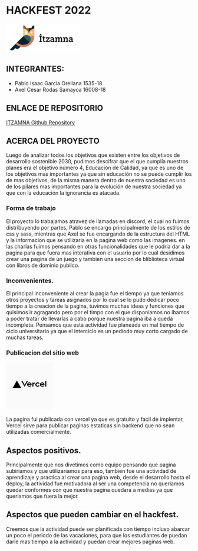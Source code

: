 # HACKFEST 2022

![Logo Image](./images/LogoSample_ByTailorBrands%20(5).png)

## INTEGRANTES: 
- Pablo Isaac Garcia Orellana   1535-18
- Axel Cesar Rodas Samayoa      16008-18

## ENLACE DE REPOSITORIO

[ITZAMNA Github Repository](https://github.com/harvus1/education_webpage) 

## ACERCA DEL PROYECTO

Luego de analizar todos los objetivos que existen entre los objetivos de desarrollo sostenible 2030, pudimos descifrar que el que cumplía nuestros planes era el objetivo número 4, Educación de Calidad, ya que es uno de los objetivos mas importantes ya que sin educación no se puede cumplir los de mas objetivos, de la misma manera dentro de nuestra sociedad es uno de los pilares mas importantes para la evolución de nuestra sociedad ya que con la educación la ignorancia es atacada. 

### Forma de trabajo
El proyecto lo trabajamos atravez de llamadas en discord, el cual no fuimos distribuyendo por partes, Pablo se encargo principalmente de los estilos de css y sass, mientras que Axel se fue encargando de la estructura del HTML y la informacion que se utilizaria en la pagina web como las imagenes. en las charlas fuimos pensando en otras funcionalidades que le podria dar a la pagina para que fuera mas interativa con el usuario por lo cual desidimos crear una pagina de un juego y tambien una seccion
de bliblioteca virtual con libros de dominio publico. 

### Inconvenientes.
El principal inconveniente al crear la pagia fue el tiempo ya que teniamos otros proyectos y tareas asignados por lo cual se lo pudo dedicar poco tiempo a la creacion de la pagina, tuvimos muchas ideas y funciones que quisimos ir agragando pero por el timpo con el que disponiamos no ibamos a poder tratar de llevarlas a cabo porque nuestra pagina iba a queda incompleta. Pensamos que esta actividad fue planeada en mal tiempo de ciclo universitario ya que el interciclo es un pediodo muy corto cargado de muchas tareas.

### Publicacion del sitio web
![img](./assets/READMEIMG/vercel.jpg)

La pagina fui publicada con vercel ya que es gratuito y facil de implentar, Vercel sirve para publicar paginas estaticas sin backend que no sean utilizadas comercialmente. 

## Aspectos positivos.
Principalmente que nos divetimos como equipo pensando que pagina subiriamos y que utilizariamos para eso, tambien fue una actividad de aprendizaje y practica al crear una pagina web, desde el desarrollo hasta el deploy, la actividad fue motivadora al ser una competencia no queriamos quedar conformes con que nuestra pagina quedara a medias ya que queriamos que fuera la mejor. 

## Aspectos que pueden cambiar en el hackfest.
Creemos que la actividad puede ser planificada con tiempo incluso abarcar un poco el periodo de las vacaciones, para que los estudiantes de puedan darle mas tiempo a la actividad y puedan crear mejores paginas web. 


